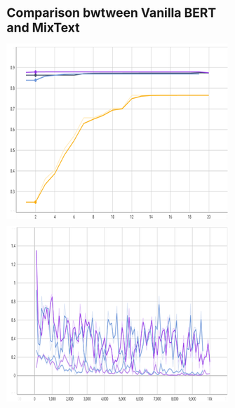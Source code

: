 # Comparison bwtween Vanilla BERT and MixText

<p align="center">
    <img width="800" height="400" src="acc.png" alt="accuracy" />  
</p>

<p align="center">
    <img width="800" height="400" src="loss.png" alt="loss components" />  
</p>
